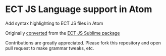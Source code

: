# ECT JS Language support in Atom

Add syntax highlighting to ECT JS files in Atom

Originally [converted](http://atom.io/docs/latest/converting-a-text-mate-bundle)
from the [ECT JS Sublime package](https://github.com/TurtlePie/Sublime-ECT)

Contributions are greatly appreciated. Please fork this repository and open pull request to make grammar tweaks, etc.
